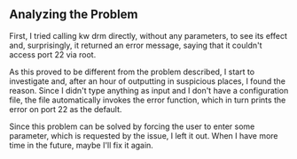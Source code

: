 ## Analyzing the Problem

First, I tried calling kw drm directly, without any parameters, to see its effect and, surprisingly, it returned an error message, saying that it couldn't access port 22 via root.

As this proved to be different from the problem described, I start to investigate and, after an hour of outputting in suspicious places, I found the reason. Since I didn't type anything as input and I don't have a configuration file, the file automatically invokes the error function, which in turn prints the error on port 22 as the default.

Since this problem can be solved by forcing the user to enter some parameter, which is requested by the issue, I left it out. When I have more time in the future, maybe I'll fix it again.
